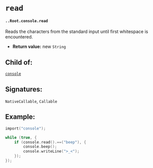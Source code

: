 # `read`

#### `..Root.console.read`

Reads the characters from the standard input until first whitespace is encountered.

* **Return value:** new `String`

## Child of:

[`console`](docs..Root.console.md)

## Signatures:

`NativeCallable`, `Callable`

## Example:

```c
import("console");

while (true, {
    if (console.read().==("beep"), {
        console.beep();
        console.writeLine(">_<");
    });
});
```